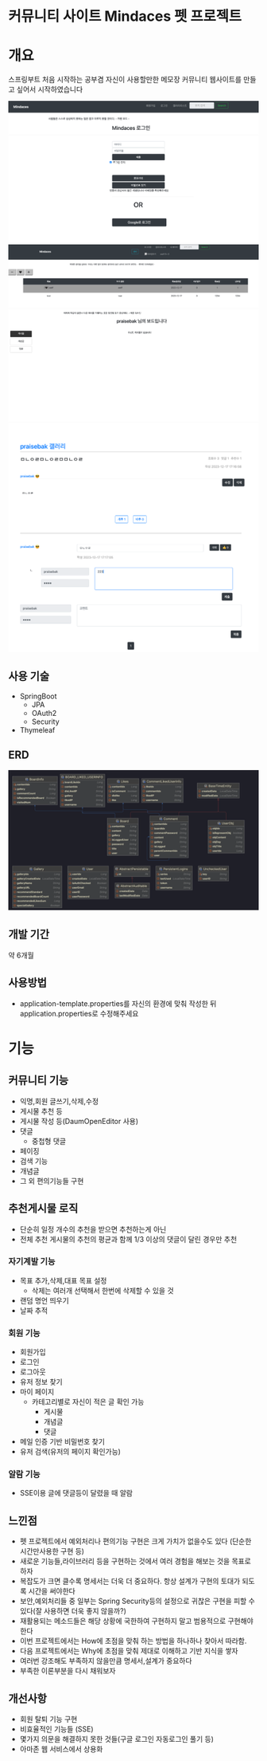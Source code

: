 # 커뮤니티 사이트 Mindaces 펫 프로젝트

# 개요
스프링부트 처음 시작하는 공부겸 자신이 사용할만한 메모장 커뮤니티 웹사이트를 만들고 싶어서 시작하였습니다

![img_4.png](img_4.png)
![img_3.png](img_3.png)
![img_2.png](img_2.png)
![img_1.png](img_1.png)
## 사용 기술
- SpringBoot
  - JPA
  - OAuth2
  - Security
- Thymeleaf

## ERD
![img.png](img.png)

## 개발 기간
약 6개월

## 사용방법
- application-template.properties를 자신의 환경에 맞춰 작성한 뒤 application.properties로 수정해주세요

# 기능
## 커뮤니티 기능
- 익명,회원 글쓰기,삭제,수정
- 게시물 추천 등
- 게시물 작성 등(DaumOpenEditor 사용)
- 댓글
  - 중첩형 댓글
- 페이징
- 검색 기능
- 개념글
- 그 외 편의기능들 구현

## 추천게시물 로직
- 단순히 일정 개수의 추천을 받으면 추천하는게 아닌
- 전체 추천 게시물의 추천의 평균과 함께 1/3 이상의 댓글이 달린 경우만 추천


### 자기계발 기능
- 목표 추가,삭제,대표 목표 설정
    - 삭제는 여러개 선택해서 한번에 삭제할 수 있을 것
- 랜덤 명언 띄우기
- 날짜 추적

### 회원 기능
- 회원가입  
- 로그인
- 로그아웃
- 유저 정보 찾기
- 마이 페이지
  - 카테고리별로 자신이 적은 글 확인 가능
    - 게시물
    - 개념글
    - 댓글
- 메일 인증 기반 비밀번호 찾기
- 유저 검색(유저의 페이지 확인가능)

### 알람 기능
- SSE이용 글에 댓글등이 달렸을 때 알람

## 느낀점
- 펫 프로젝트에서 예외처리나 편의기능 구현은 크게 가치가 없을수도 있다
  (단순한 시간만사용한 구현 등)
- 새로운 기능들,라이브러리 등을 구현하는 것에서 여러 경험을 해보는 것을 목표로 하자
- 복잡도가 크면 클수록 명세서는 더욱 더 중요하다. 항상 설계가 구현의 토대가 되도록 시간을 써야한다
- 보안,예외처리들 중 일부는 Spring Security등의 설정으로 귀찮은 구현을 피할 수 있다(잘 사용하면 더욱 좋지 않을까?)
- 재활용되는 메소드들은 해당 상황에 국한하여 구현하지 말고 범용적으로 구현해야한다
- 이번 프로젝트에서는 How에 초점을 맞춰 하는 방법을 하나하나 찾아서 따라함. 
- 다음 프로젝트에서는 Why에 초점을 맞춰 제대로 이해하고 기반 지식을 쌓자
- 여러번 강조해도 부족하지 않을만큼 명세서,설계가 중요하다
- 부족한 이론부분을 다시 채워보자

## 개선사항
- 회원 탈퇴 기능 구현
- 비효율적인 기능들 (SSE)
- 몇가지 의문을 해결하지 못한 것들(구글 로그인 자동로그인 풀기 등)
- 아마존 웹 서비스에서 상용화